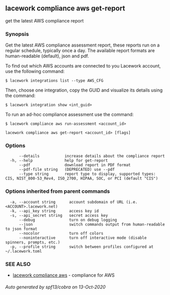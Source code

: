 ## lacework compliance aws get-report

get the latest AWS compliance report

### Synopsis

Get the latest AWS compliance assessment report, these reports run on a regular schedule,
typically once a day. The available report formats are human-readable (default), json and pdf.

To find out which AWS accounts are connected to you Lacework account, use the following command:

    $ lacework integrations list --type AWS_CFG

Then, choose one integration, copy the GUID and visualize its details using the command:

    $ lacework integration show <int_guid>

To run an ad-hoc compliance assessment use the command:

    $ lacework compliance aws run-assessment <account_id>


```
lacework compliance aws get-report <account_id> [flags]
```

### Options

```
      --details           increase details about the compliance report
  -h, --help              help for get-report
      --pdf               download report in PDF format
      --pdf-file string   (DEPRECATED) use --pdf
      --type string       report type to display, supported types: CIS, NIST_800-53_Rev4, ISO_2700, HIPAA, SOC, or PCI (default "CIS")
```

### Options inherited from parent commands

```
  -a, --account string      account subdomain of URL (i.e. <ACCOUNT>.lacework.net)
  -k, --api_key string      access key id
  -s, --api_secret string   secret access key
      --debug               turn on debug logging
      --json                switch commands output from human-readable to json format
      --nocolor             turn off colors
      --noninteractive      turn off interactive mode (disable spinners, prompts, etc.)
  -p, --profile string      switch between profiles configured at ~/.lacework.toml
```

### SEE ALSO

* [lacework compliance aws](lacework_compliance_aws.md)	 - compliance for AWS

###### Auto generated by spf13/cobra on 13-Oct-2020
